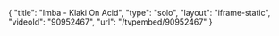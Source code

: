 {
    "title": "Imba - Klaki On Acid",
    "type": "solo",
    "layout": "iframe-static",
    "videoId": "90952467",
    "url": "\/tvpembed\/90952467"
}